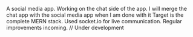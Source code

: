 A social media app.
Working on the chat side of the app.
I will merge the chat app with the social media app when I am done with it
Target is the complete MERN stack.
Used socket.io for live communication.
Regular improvements incoming.
// Under development 

